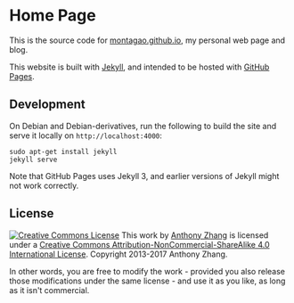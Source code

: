 Home Page
=========

This is the source code for [montagao.github.io](http://montagao.github.io/), my personal web page and blog.

This website is built with [Jekyll](http://jekyllrb.com/), and intended to be hosted with [GitHub Pages](https://pages.github.com/).

Development
-----------

On Debian and Debian-derivatives, run the following to build the site and serve it locally on `http://localhost:4000`:

    sudo apt-get install jekyll
    jekyll serve

Note that GitHub Pages uses Jekyll 3, and earlier versions of Jekyll might not work correctly.

License
-------

<div class="license">
	<a rel="license" href="http://creativecommons.org/licenses/by-nc-sa/4.0/"><img alt="Creative Commons License" style="border-width:0" src="https://i.creativecommons.org/l/by-nc-sa/4.0/80x15.png" /></a> This work by <a xmlns:cc="http://creativecommons.org/ns#" href="https://uberi.github.io/" property="cc:attributionName" rel="cc:attributionURL">Anthony Zhang</a> is licensed under a <a rel="license" href="http://creativecommons.org/licenses/by-nc-sa/4.0/">Creative Commons Attribution-NonCommercial-ShareAlike 4.0 International License</a>.
	Copyright 2013-2017 Anthony Zhang.
</div>

In other words, you are free to modify the work - provided you also release those modifications under the same license - and use it as you like, as long as it isn't commercial.
